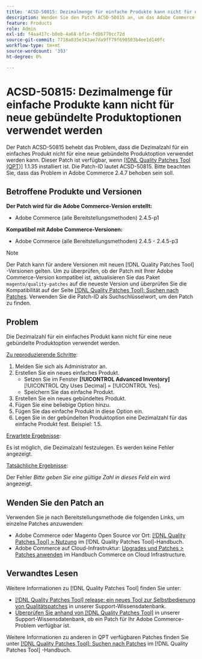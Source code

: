 ```yaml
---
title: 'ACSD-50815: Dezimalmenge für einfache Produkte kann nicht für neue gebündelte Produktoptionen verwendet werden'
description: Wenden Sie den Patch ACSD-50815 an, um das Adobe Commerce-Problem zu beheben, bei dem die Dezimalzahl für ein einfaches Produkt nicht für eine neue gebündelte Produktoption verwendet werden kann.
feature: Products
role: Admin
exl-id: f4aa417c-b0eb-4a68-bf1e-fd86770cc72d
source-git-commit: 7718a835e343ae7da9ff79f690503b4ee1d140fc
workflow-type: tm+mt
source-wordcount: '393'
ht-degree: 0%

---
```


# ACSD-50815: Dezimalmenge für einfache Produkte kann nicht für neue gebündelte Produktoptionen verwendet werden

Der Patch ACSD-50815 behebt das Problem, dass die Dezimalzahl für ein einfaches Produkt nicht für eine neue gebündelte Produktoption verwendet werden kann. Dieser Patch ist verfügbar, wenn [[!DNL Quality Patches Tool (QPT)]](/help/announcements/adobe-commerce-announcements/magento-quality-patches-released-new-tool-to-self-serve-quality-patches.md) 1.1.35 installiert ist. Die Patch-ID lautet ACSD-50815. Bitte beachten Sie, dass das Problem in Adobe Commerce 2.4.7 behoben sein soll.

## Betroffene Produkte und Versionen

**Der Patch wird für die Adobe Commerce-Version erstellt:**

* Adobe Commerce (alle Bereitstellungsmethoden) 2.4.5-p1

**Kompatibel mit Adobe Commerce-Versionen:**

* Adobe Commerce (alle Bereitstellungsmethoden) 2.4.5 - 2.4.5-p3

>[!NOTE]
>
>Der Patch kann für andere Versionen mit neuen [!DNL Quality Patches Tool] -Versionen gelten. Um zu überprüfen, ob der Patch mit Ihrer Adobe Commerce-Version kompatibel ist, aktualisieren Sie das Paket `magento/quality-patches` auf die neueste Version und überprüfen Sie die Kompatibilität auf der Seite [[!DNL Quality Patches Tool]: Suchen nach Patches](https://experienceleague.adobe.com/tools/commerce-quality-patches/index.html). Verwenden Sie die Patch-ID als Suchschlüsselwort, um den Patch zu finden.

## Problem

Die Dezimalzahl für ein einfaches Produkt kann nicht für eine neue gebündelte Produktoption verwendet werden.

<u>Zu reproduzierende Schritte</u>:

1. Melden Sie sich als Administrator an.
1. Erstellen Sie ein neues einfaches Produkt.
   * Setzen Sie im Fenster **[!UICONTROL Advanced Inventory]** [!UICONTROL Qty Uses Decimal] = [!UICONTROL Yes].
   * Speichern Sie das einfache Produkt.
1. Erstellen Sie ein neues gebündeltes Produkt.
1. Fügen Sie eine beliebige Option hinzu.
1. Fügen Sie das einfache Produkt in diese Option ein.
1. Legen Sie in der gebündelten Produktoption eine Dezimalzahl für das einfache Produkt fest. Beispiel: 1.5.

<u>Erwartete Ergebnisse</u>:

Es ist möglich, die Dezimalzahl festzulegen. Es werden keine Fehler angezeigt.

<u>Tatsächliche Ergebnisse</u>:

Der Fehler *Bitte geben Sie eine gültige Zahl in dieses Feld ein* wird angezeigt.

## Wenden Sie den Patch an

Verwenden Sie je nach Bereitstellungsmethode die folgenden Links, um einzelne Patches anzuwenden:

* Adobe Commerce oder Magento Open Source vor Ort: [[!DNL Quality Patches Tool] > Nutzung](https://experienceleague.adobe.com/docs/commerce-operations/tools/quality-patches-tool/usage.html) im [!DNL Quality Patches Tool]-Handbuch.
* Adobe Commerce auf Cloud-Infrastruktur: [Upgrades und Patches > Patches anwenden](https://experienceleague.adobe.com/docs/commerce-cloud-service/user-guide/develop/upgrade/apply-patches.html) im Handbuch Commerce on Cloud Infrastructure.

## Verwandtes Lesen

Weitere Informationen zu [!DNL Quality Patches Tool] finden Sie unter:

* [[!DNL Quality Patches Tool] release: ein neues Tool zur Selbstbedienung von Qualitätspatches](/help/announcements/adobe-commerce-announcements/magento-quality-patches-released-new-tool-to-self-serve-quality-patches.md) in unserer Support-Wissensdatenbank.
* [Überprüfen Sie anhand von  [!DNL Quality Patches Tool]](/help/support-tools/patches-available-in-qpt-tool/check-patch-for-magento-issue-with-magento-quality-patches.md) in unserer Support-Wissensdatenbank, ob ein Patch für Ihr Adobe Commerce-Problem verfügbar ist.

Weitere Informationen zu anderen in QPT verfügbaren Patches finden Sie unter [[!DNL Quality Patches Tool]: Suchen nach Patches](https://experienceleague.adobe.com/tools/commerce-quality-patches/index.html) im [!DNL Quality Patches Tool] -Handbuch.
